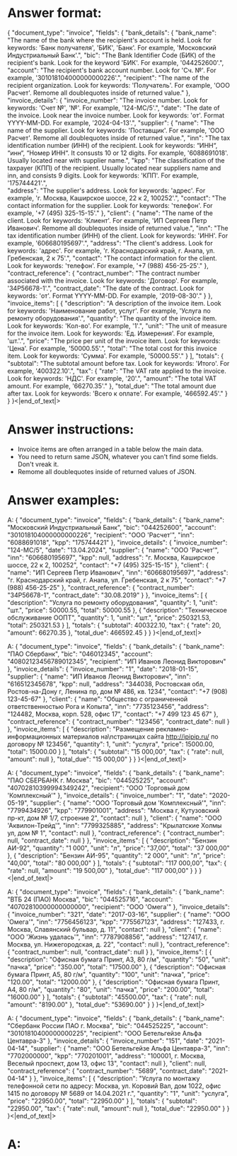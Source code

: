# Answer format:
{
  "document_type": "invoice",
  "fields": {
    "bank_details": {
      "bank_name": "The name of the bank where the recipient's account is held. Look for keywords: 'Банк получателя', 'БИК', 'Банк'. For example, 'Московский Индустриальный Банк'.",
      "bic": "The Bank Identifier Code (БИК) of the recipient's bank. Look for the keyword 'БИК'. For example, '044252600'.",
      "account": "The recipient's bank account number. Look for 'Сч. №'. For example, '301018104000000000226'.",
      "recipient": "The name of the recipient organization. Look for keywords: 'Получатель'. For example, 'ООО Расчет'. Remome all doublequotes inside of returned value."
    },
    "invoice_details": {
      "invoice_number": "The invoice number. Look for keywords: 'Счет №', '№'. For example, '124-MC/5'.",
      "date": "The date of the invoice. Look near the invoice number. Look for keywords: 'от'. Format YYYY-MM-DD. For example, '2024-04-13'.",
      "supplier": {
        "name": "The name of the supplier. Look for keywords: 'Поставщик'. For example, 'ООО Расчет'. Remome all doublequotes inside of returned value.",
        "inn": "The tax identification number (ИНН) of the recipient. Look for keywords: “ИНН“, “инн“, “Номер ИНН“. It consusts 10 or 12 digits. For example, '6088691018'. Usually located near with supplier name.",
        "kpp": "The classification of the taxpayer (КПП) of the recipient. Usually located near suppliers name and inn, and consists 9 digits. Look for keywords: 'КПП'. For example, '175744421'.",		
        "address": "The supplier's address. Look for keywords: 'адрес'. For example, 'г. Москва, Каширское шоссе, 22 к 2, 100252'.",
        "contact": "The contact information for the supplier. Look for keywords: 'телефон'. For example, '+7 (495) 325-15-15'."
      },
      "client": {
        "name": "The name of the client. Look for keywords: 'Клиент'. For example, 'ИП Сергеев Петр Иванович'. Remome all doublequotes inside of returned value.",
        "inn": "The tax identification number (ИНН) of the client. Look for keywords: 'ИНН'. For example, '606680195697'.",
        "address": "The client's address. Look for keywords: 'адрес'. For example, 'г. Краснодарский край, г. Анапа, ул. Гребенская, 2 к 75'.",
        "contact": "The contact information for the client. Look for keywords: 'телефон'. For example, '+7 (988) 456-25-25'."
      },
      "contract_reference": {
        "contract_number": "The contract number associated with the invoice. Look for keywords: 'Договор'. For example, '34Р56678-1'.",
        "contract_date": "The date of the contract. Look for keywords: 'от'. Format YYYY-MM-DD. For example, '2019-08-30'."
      }
    },
    "invoice_items": [
      {
        "description": "A description of the invoice item. Look for keywords: 'Наименование работ, услуг'. For example, 'Услуга по ремонту оборудования'.",
        "quantity": "The quantity of the invoice item. Look for keywords: 'Кол-во'. For example, '1'.",
        "unit": "The unit of measure for the invoice item. Look for keywords: 'Ед. Измерения'. For example, 'шт.'.",
        "price": "The price per unit of the invoice item. Look for keywords: 'Цена'. For example, '50000.55'.",
        "total": "The total cost for this invoice item. Look for keywords: 'Сумма'. For example, '50000.55'."
      }
    ],
    "totals": {
      "subtotal": "The subtotal amount before tax. Look for keywords: 'Итого'. For example, '400322.10'.",
      "tax": {
        "rate": "The VAT rate applied to the invoice. Look for keywords: 'НДС'. For example, '20'.",
        "amount": "The total VAT amount. For example, '66270.35'."
      },
      "total_due": "The total amount due after tax. Look for keywords: 'Всего к оплате'. For example, '466592.45'."
    }
  }
}<|end_of_text|>

# Answer instructions:
- Invoice items are often arranged in a table below the main data.
- You need to return same JSON, whatever you can't find some fields. Don't vreak it.
- Remome all doublequotes inside of returned values of JSON.

# Answer examples:

A:
{
  "document_type": "invoice",
  "fields": {
    "bank_details": {
      "bank_name": "Московский Индустриальный Банк",
      "bic": "044252600",
      "account": "301018104000000000226",
      "recipient": "ООО 'Расчет'",
      "inn": "6088691018",
      "kpp": "175744421"
    },
    "invoice_details": {
      "invoice_number": "124-MC/5",
      "date": "13.04.2024",
      "supplier": {
        "name": "ООО 'Расчет'",
        "inn": "606680195697",
        "kpp": null,
        "address": "г. Москва, Каширское шоссе, 22 к 2, 100252",
        "contact": "+7 (495) 325-15-15"
      },
      "client": {
        "name": "ИП Сергеев Петр Иванович",
        "inn": "606680195697",
        "address": "г. Краснодарский край, г. Анапа, ул. Гребенская, 2 к 75",
        "contact": "+7 (988) 456-25-25"
      },
      "contract_reference": {
        "contract_number": "34Р56678-1",
        "contract_date": "30.08.2019"
      }
    },
    "invoice_items": [
      {
        "description": "Услуга по ремонту оборудования",
        "quantity": 1,
        "unit": "шт.",
        "price": 50000.55,
        "total": 50000.55
      },
      {
        "description": "Техническое обслуживание ООПТ",
        "quantity": 1,
        "unit": "шт.",
        "price": 250321.53,
        "total": 250321.53
      }
    ],
    "totals": {
      "subtotal": 400322.10,
      "tax": {
        "rate": 20,
        "amount": 66270.35
      },
      "total_due": 466592.45
    }
  }
}<|end_of_text|>

A:
{
  "document_type": "invoice",
  "fields": {
    "bank_details": {
      "bank_name": "ПАО Сбербанк",
      "bic": "046012345",
      "account": "40802123456789012345",
      "recipient": "ИП Иванов Леонид Викторович"
    },
    "invoice_details": {
      "invoice_number": "1",
      "date": "2018-01-15",
      "supplier": {
        "name": "ИП Иванов Леонид Викторович",
        "inn": "616512345678",
        "kpp": null,
        "address": "344038, Ростовская обл, Ростов-на-Дону г, Ленина пр, дом № 486, кв. 1234",
        "contact": "+7 (908) 123-45-67"
      },
      "client": {
        "name": "Общество с ограниченной ответственностью Рога и Копыта",
        "inn": "7735123456",
        "address": "124482, Москва, корп. 528, офис 17",
        "contact": "+7 499 123 45 67"
      },
      "contract_reference": {
        "contract_number": "123456",
        "contract_date": null
      }
    },
    "invoice_items": [
      {
        "description": "Размещение рекламно-информационных материалов на\nстраницах сайта http://ipipip.ru/ по договору № 123456",
        "quantity": 1,
        "unit": "услуга",
        "price": 15000.00,
        "total": 15000.00
      }
    ],
    "totals": {
      "subtotal": "15 000,00",
      "tax": {
        "rate": null,
        "amount": null
      },
      "total_due": "15 000,00"
    }
  }
}<|end_of_text|>

A:
{
  "document_type": "invoice",
  "fields": {
    "bank_details": {
      "bank_name": "ПАО СБЕРБАНК г. Москва",
      "bic": "044525225",
      "account": "40702810399994349242",
      "recipient": "ООО 'Торговый дом 'Комплексный'"
    },
    "invoice_details": {
      "invoice_number": "1",
      "date": "2020-05-19",
      "supplier": {
        "name": "ООО 'Торговый дом 'Комплексный'",
        "inn": "7799434926",
        "kpp": "779901001",
        "address": "Москва г, Кутузовский пр-кт, дом № 1/7, строение 2",
        "contact": null
      },
      "client": {
        "name": "ООО 'Аквилон-Трейд'",
        "inn": "7799325885",
        "address": "Крылатские Холмы ул, дом № 1",
        "contact": null
      },
      "contract_reference": {
        "contract_number": null,
        "contract_date": null
      }
    },
    "invoice_items": [
      {
        "description": "Бензин АИ-92",
        "quantity": "1 000",
        "unit": "л",
        "price": "37,00",
        "total": "37 000,00"
      },
      {
        "description": "Бензин АИ-95",
        "quantity": "2 000",
        "unit": "л",
        "price": "40,00",
        "total": "80 000,00"
      }
    ],
    "totals": {
      "subtotal": "117 000,00",
      "tax": {
        "rate": null,
        "amount": "19 500,00"
      },
      "total_due": "117 000,00"
    }
  }
}<|end_of_text|>

A:
{
  "document_type": "invoice",
  "fields": {
    "bank_details": {
      "bank_name": "ВТБ 24 (ПАО) Москва",
      "bic": "044525716",
      "account": "40702810000000000000",
      "recipient": "ООО 'Омега'"
    },
    "invoice_details": {
      "invoice_number": "321",
      "date": "2017-03-16",
      "supplier": {
        "name": "ООО 'Омега'",
        "inn": "7756456123",
        "kpp": "775567123",
        "address": "127433, г. Москва, Славянский бульвар, д. 11",
        "contact": null
      },
      "client": {
        "name": "ООО 'Жизнь удалась'",
        "inn": "7787908856",
        "address": "127417, г. Москва, ул. Нижегородская, д. 22",
        "contact": null
      },
      "contract_reference": {
        "contract_number": null,
        "contract_date": null
      }
    },
    "invoice_items": [
      {
        "description": "Офисная бумага Принт, А3, 80 г/м",
        "quantity": "50",
        "unit": "пачка",
        "price": "350.00",
        "total": "17500.00"
      },
      {
        "description": "Офисная бумага Принт, А5, 80 г/м",
        "quantity": "100",
        "unit": "пачка",
        "price": "120.00",
        "total": "12000.00"
      },
      {
        "description": "Офисная бумага Принт, А4, 80 г/м",
        "quantity": "80",
        "unit": "пачка",
        "price": "200.00",
        "total": "16000.00"
      }
    ],
    "totals": {
      "subtotal": "45500.00",
      "tax": {
        "rate": null,
        "amount": "8190.00"
      },
      "total_due": "53690.00"
    }
  }
}<|end_of_text|>

A:
{
  "document_type": "invoice",
  "fields": {
    "bank_details": {
      "bank_name": "Сбербанк России ПАО г. Москва",
      "bic": "044525225",
      "account": "30101810400000000225",
      "recipient": "ООО Бетельгейзе Альфа Центавра-3"
    },
    "invoice_details": {
      "invoice_number": "151",
      "date": "2021-04-14",
      "supplier": {
        "name": "ООО Бетельгейзе Альфа Центавра-3",
        "inn": "7702000000",
        "kpp": "770201001",
        "address": "100001, г. Москва, Веселый проспект, дом 13, офис 13",
        "contact": null
      },
      "client": null,
      "contract_reference": {
        "contract_number": "5689",
        "contract_date": "2021-04-14"
      }
    },
    "invoice_items": [
      {
        "description": "Услуга по монтажу телефонной сети по адресу: Москва, ул. Коровий Вал, дом 1022, офис 1415 по договору № 5689 от 14.04.2021 г.",
        "quantity": "1",
        "unit": "услуга",
        "price": "22950.00",
        "total": "22950.00"
      }
    ],
    "totals": {
      "subtotal": "22950.00",
      "tax": {
        "rate": null,
        "amount": null
      },
      "total_due": "22950.00"
    }
  }
}<|end_of_text|>

# A: